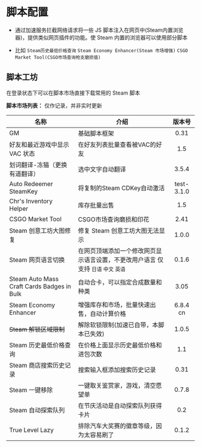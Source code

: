 # 脚本配置

- 通过加速服务拦截网络请求将一些 JS 脚本注入在网页中(Steam内置浏览器)，提供类似网页插件的功能。使 Steam 内置的浏览器可以使用部分脚本

- 比如 `Steam历史最低价格查询` `Steam Economy Enhancer(Steam 市场增强)` `CSGO Market Tool(CSGO市场查询枪支磨损值)`

## 脚本工坊

在登录状态下可以在脚本市场直接下载常用的 Steam 脚本

**脚本市场列表：** 仅作记录，并非实时更新

名称|介绍|版本号
-|-|:-:
GM|基础脚本框架|0.31
好友和最近游戏中显示 VAC 状态|在好友列表批量查看被VAC的好友|1.5
划词翻译-冻猫（更换有道翻译）|选中文字自动翻译|3.5.4
Auto Redeemer SteamKey|将复制的Steam CDKey自动激活|test-3.1.0
Chr's Inventory Helper|库存批量出售|1.5
CSGO Market Tool|CSGO市场查询磨损和印花|2.41
Steam 创意工坊大图修复|修复 Steam 创意工坊大图无法显示|1.0.0
Steam 网页语言切换|在网页顶端添加一个修改网页显示语言设置，不更改用户语言 仅支持 `日语` `中文` `英语`|0.1.6
Steam Auto Mass Craft Cards Badges in Bulk|自动合卡，可以指定合成数量和种类|3.05
Steam Economy Enhancer|增强库存和市场，批量快速出售，自动计算价格|6.8.4 cn
~~Steam 解锁区域限制~~|解除软锁限制(加速已自带，本脚本已失效)|1.0.5
Steam 历史最低价格查询|在价格上面显示历史最低价格和进包次数|1.1
Steam 商店搜索历史记录|搜索输入框添加搜索历史记录|0.31
Steam 一键移除|一键取关鉴赏家，游戏，清空愿望单|0.7.8
Steam 自动探索队列|在节庆活动是自动探索队列获得卡片|0.2
True Level Lazy|排除汽车大奖赛的徽章等级，因为太容易刷了|0.1.2
